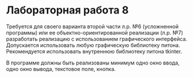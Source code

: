 # Лабораторная работа 8

Требуется для своего варианта второй части л.р. №6 (усложненной программы) или ее объектно-ориентированной реализации (л.р. №7) 
разработать реализацию с использованием графического интерфейса. Допускается использовать любую графическую библиотеку питона.  
Рекомендуется использовать внутреннюю библиотеку питона  tkinter.

В программе должны быть реализованы минимум одно окно ввода, одно окно вывода,
текстовое поле, кнопка.